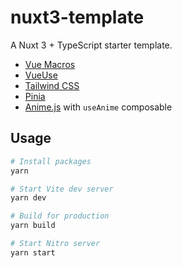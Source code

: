 # nuxt3-template

A Nuxt 3 + TypeScript starter template.

- [Vue Macros](https://vue-macros.sxzz.moe/guide/getting-started.html)
- [VueUse](https://vueuse.org/guide/)
- [Tailwind CSS](https://tailwindcss.com/docs/installation)
- [Pinia](https://pinia.vuejs.org/introduction.html)
- [Anime.js](https://animejs.com/documentation/) with `useAnime` composable

## Usage

```bash
# Install packages
yarn

# Start Vite dev server
yarn dev

# Build for production
yarn build

# Start Nitro server
yarn start
```
